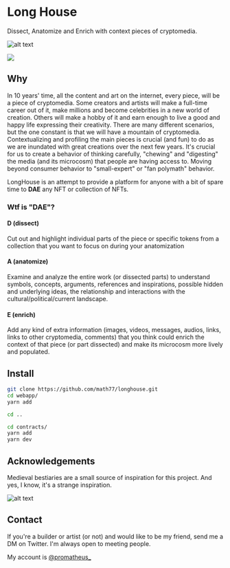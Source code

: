 # Long House

Dissect, Anatomize and Enrich with context pieces of cryptomedia.

![alt text](https://github.com/math77/longhouse/blob/main/ibis.png?raw=true)

[![](https://img.shields.io/badge/Incubated_by-100.builders-9146ff?logo=gamejolt&logoColor=white&labelColor=464646&style=for-the-badge)](https://app.100.builders/directory)

## Why

In 10 years' time, all the content and art on the internet, every piece, will be a piece of cryptomedia. Some creators and artists will make a full-time career out of it, make millions and become celebrities in a new world of creation. Others will make a hobby of it and earn enough to live a good and happy life expressing their creativity. There are many different scenarios, but the one constant is that we will have a mountain of cryptomedia. Contextualizing and profiling the main pieces is crucial (and fun) to do as we are inundated with great creations over the next few years. It's crucial for us to create a behavior of thinking carefully, "chewing" and "digesting" the media (and its microcosm) that people are having access to. Moving beyond consumer behavior to "small-expert" or "fan polymath" behavior.

LongHouse is an attempt to provide a platform for anyone with a bit of spare time to **DAE** any NFT or collection of NFTs.

### Wtf is "DAE"?

#### D (dissect)

Cut out and highlight individual parts of the piece or specific tokens from a collection that you want to focus on during your anatomization
	
#### A (anatomize)

Examine and analyze the entire work (or dissected parts) to understand symbols, concepts, arguments, references and inspirations, possible hidden and underlying ideas, the relationship and interactions with the cultural/political/current landscape. 
	
#### E (enrich)

Add any kind of extra information (images, videos, messages, audios, links, links to other cryptomedia, comments) that you think could enrich the context of that piece (or part dissected) and make its microcosm more lively and populated.


## Install

```bash
git clone https://github.com/math77/longhouse.git
cd webapp/
yarn add

cd ..

cd contracts/
yarn add
yarn dev	
```

## Acknowledgements

Medieval bestiaries are a small source of inspiration for this project. And yes, I know, it's a strange inspiration.


![alt text](https://github.com/math77/longhouse/blob/main/inspiration.jpg?raw=true)


## Contact

If you're a builder or artist (or not) and would like to be my friend, send me a DM on Twitter. I'm always open to meeting people.

My account is [@promatheus_](https://twitter.com/promatheus_)

